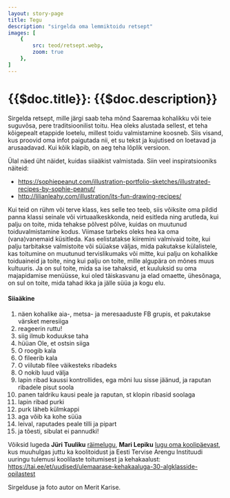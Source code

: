 ```yaml
---
layout: story-page
title: Tegu
description: "sirgelda oma lemmiktoidu retsept"
images: [
    {
        src: teod/retsept.webp,
        zoom: true
    },
]
---
```


# {{$doc.title}}: {{$doc.description}}

Sirgelda retsept, mille järgi saab teha mõnd Saaremaa kohalikku või teie suguvõsa, pere traditsioonilist toitu. Hea oleks alustada sellest, et teha kõigepealt etappide loetelu, millest toidu valmistamine koosneb. Siis visand, kus proovid oma infot paigutada nii, et su tekst ja kujutised on loetavad ja arusaadavad. Kui kõik klapib, on aeg teha lõplik versioon.

Ülal näed üht näidet, kuidas siiaäkist valmistada. Siin veel inspiratsiooniks näiteid: 

- https://sophiepeanut.com/illustration-portfolio-sketches/illustrated-recipes-by-sophie-peanut/
- http://lilianleahy.com/illustration/its-fun-drawing-recipes/

Kui teid on rühm või terve klass, kes selle teo teeb, siis võiksite oma pildid panna klassi seinale või virtuaalkeskkonda, neid esitleda ning arutleda, kui palju on toite, mida tehakse põlvest põlve, kuidas on muutunud toiduvalmistamine kodus. Viimase tarbeks oleks hea ka oma (vana)vanemaid küsitleda. Kas eelistatakse kiiremini valmivaid toite, kui palju tarbitakse valmistoite või süüakse väljas, mida pakutakse külalistele, kas toitumine on muutunud tervislikumaks või mitte, kui palju on kohalikke toiduaineid ja toite, ning kui palju on toite, mille algupära on mõnes muus kultuuris. Ja on sul toite, mida sa ise tahaksid, et kuuluksid su oma majapidamise menüüsse, kui oled täiskasvanu ja elad omaette, ühesõnaga, on sul on toite, mida tahad ikka ja jälle süüa ja kogu elu.

#### Siiaäkine

1. näen kohalike aia-, metsa- ja meresaaduste FB grupis, et pakutakse värsket meresiiga
2. reageerin ruttu!
3. siig ilmub koduukse taha
4. hüüan Ole, et ostsin siiga
5. O roogib kala
6. O fileerib kala
7. O viilutab filee väikesteks ribadeks
8. O nokib luud välja
9. lapin ribad kaussi kontrollides, ega mõni luu sisse jäänud, ja raputan ribadele pisut soola
10. panen taldriku kausi peale ja raputan, st klopin ribasid soolaga
11. lapin ribad purki 
12. purk läheb külmkappi
13. aga võib ka kohe süüa
14. leival, raputades peale tilli ja pipart
15. ja tõesti, sibulat ei pannudki!




<details-wrapper summary="Lisaks" icon="icon-park-outline:six-points">

Võiksid lugeda **Jüri Tuuliku** <a href="../_lood/jyri-tuulik-raim">räimelugu</a>, **Mari Lepiku** <a href="../_lood/mari-lepik">lugu oma koolipäevast</a>, kus muuhulgas juttu ka koolitoidust ja Eesti Tervise Arengu Instituudi uuringu tulemusi koolilaste toitumisest ja kehakaalust: https://tai.ee/et/uudised/ulemaarase-kehakaaluga-30-algklasside-opilastest


Sirgelduse ja foto autor on Merit Karise.

</details-wrapper>

